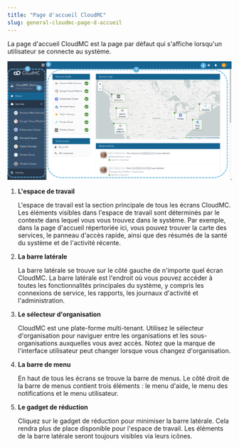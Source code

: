 ```yaml
---
title: "Page d'accueil CloudMC"
slug: general-cloudmc-page-d-accueil
---
```



La page d'accueil CloudMC est la page par défaut qui s'affiche lorsqu'un utilisateur se connecte au système.

![Capture d'écran de la page d'accueil de CloudMC, avec des points numérotés mettant en évidence les fonctionnalités intéressantes](/assets/general-cmc-ui-home-en.png)

1.  **L'espace de travail**

    L'espace de travail est la section principale de tous les écrans CloudMC. Les éléments visibles dans l'espace de travail sont déterminés par le contexte dans lequel vous vous trouvez dans le système. Par exemple, dans la page d'accueil répertoriée ici, vous pouvez trouver la carte des services, le panneau d'accès rapide, ainsi que des résumés de la santé du système et de l'activité récente.

2.  **La barre latérale**

    La barre latérale se trouve sur le côté gauche de n'importe quel écran CloudMC. La barre latérale est l'endroit où vous pouvez accéder à toutes les fonctionnalités principales du système, y compris les connexions de service, les rapports, les journaux d'activité et l'administration.

3.  **Le sélecteur d'organisation**

    CloudMC est une plate-forme multi-tenant. Utilisez le sélecteur d'organisation pour naviguer entre les organisations et les sous-organisations auxquelles vous avez accès. Notez que la marque de l'interface utilisateur peut changer lorsque vous changez d'organisation.

4.  **La barre de menu**

    En haut de tous les écrans se trouve la barre de menus. Le côté droit de la barre de menus contient trois éléments : le menu d'aide, le menu des notifications et le menu utilisateur.

5.  **Le gadget de réduction**

    Cliquez sur le gadget de réduction pour minimiser la barre latérale. Cela rendra plus de place disponible pour l'espace de travail. Les éléments de la barre latérale seront toujours visibles via leurs icônes.


